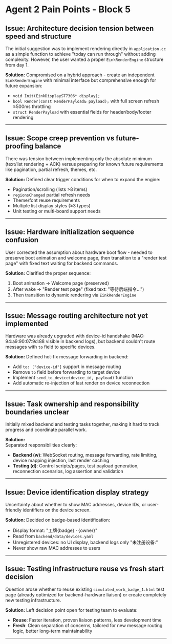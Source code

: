 # Agent 2 Pain Points - Block 5

## Issue: Architecture decision tension between speed and structure
The initial suggestion was to implement rendering directly in `application.cc` as a simple function to achieve "today can run through" without adding complexity. However, the user wanted a proper `EinkRenderEngine` structure from day 1.

**Solution:**
Compromised on a hybrid approach - create an independent `EinkRenderEngine` with minimal interface but comprehensive enough for future expansion:
- `void Init(EinkDisplayST7306* display);`  
- `bool Render(const RenderPayload& payload);` with full screen refresh ≥500ms throttling
- `struct RenderPayload` with essential fields for header/body/footer rendering

---

## Issue: Scope creep prevention vs future-proofing balance  
There was tension between implementing only the absolute minimum (text/list rendering + ACK) versus preparing for known future requirements like pagination, partial refresh, themes, etc.

**Solution:**
Defined clear trigger conditions for when to expand the engine:
- Pagination/scrolling (lists >8 items)
- `regionsChanged` partial refresh needs
- Theme/font reuse requirements  
- Multiple list display styles (≥3 types)
- Unit testing or multi-board support needs

---

## Issue: Hardware initialization sequence confusion
User corrected the assumption about hardware boot flow - needed to preserve boot animation and welcome page, then transition to a "render test page" with fixed text waiting for backend commands.

**Solution:**
Clarified the proper sequence:
1. Boot animation → Welcome page (preserved)
2. After wake → "Render test page" (fixed text: "等待后端指令...")
3. Then transition to dynamic rendering via `EinkRenderEngine`

---

## Issue: Message routing architecture not yet implemented
Hardware was already upgraded with device-id handshake (MAC: 94:a9:90:07:9d:88 visible in backend logs), but backend couldn't route messages with `to` field to specific devices.

**Solution:**
Defined hot-fix message forwarding in backend:
- Add `to: ["device-id"]` support in message routing
- Remove `to` field before forwarding to target device
- Implement `send_to_device(device_id, payload)` function
- Add automatic re-injection of last render on device reconnection

---

## Issue: Task ownership and responsibility boundaries unclear
Initially mixed backend and testing tasks together, making it hard to track progress and coordinate parallel work.

**Solution:**  
Separated responsibilities clearly:
- **Backend (w)**: WebSocket routing, message forwarding, rate limiting, device mapping injection, last render caching
- **Testing (d)**: Control scripts/pages, test payload generation, reconnection scenarios, log assertion and validation

---

## Issue: Device identification display strategy
Uncertainty about whether to show MAC addresses, device IDs, or user-friendly identifiers on the device screen.

**Solution:**
Decided on badge-based identification:
- Display format: "工牌{badge} · {owner}" 
- Read from `backend/data/devices.yaml`
- Unregistered devices: no UI display, backend logs only "未注册设备:<mac>"
- Never show raw MAC addresses to users

---

## Issue: Testing infrastructure reuse vs fresh start decision
Question arose whether to reuse existing `simulated_work_badge_1.html` test page (already optimized for backend-hardware liaison) or create completely new testing infrastructure.

**Solution:**
Left decision point open for testing team to evaluate:
- **Reuse**: Faster iteration, proven liaison patterns, less development time
- **Fresh**: Clean separation of concerns, tailored for new message routing logic, better long-term maintainability

---